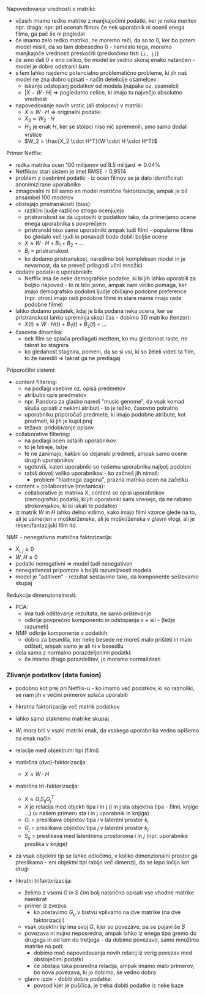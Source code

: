 Napovedovanje vrednosti v matriki:
- včasih imamo redke matrike z manjkajočimi podatki, ker je neka meritev npr. draga; npr. pri ocenah filmov če nek uporabnik ni ocenil enega filma, ga pač še ni pogledal
- če imamo zelo redko matriko, ne moremo reči, da so to 0, ker bo potem model mislil, da so tam dobesedno 0 - namesto tega, moramo manjkajoče vrednosti preskočiti (preskočimo tisti `[i, j]`)
- če smo dali 0 v eno celico, bo model še vedno skoraj enako natančen - model je dobro odstranil šum
- s tem lahko najdemo potencialno problematično probleme, ki jih naš model ne zna dobro opisati - način detekcije osamelcev :
	- iskanje odstopanj podatkov od modela (napake oz. osamelci)
	- $|X - W \cdot H|$ => pogledamo celice, ki imajo tu največjo absolutno vrednost
- napovedovanje novih vrstic (ali stolpcev) v matriki:
	- $X \approx W \cdot H$ => originalni podatki
	- $X_2 \approx W_2 \cdot H$
	- $H_2$ je enak $H$, ker se stolpci niso nič spremenili, smo samo dodali vrstice
	- $W_2 = \frac{X_2 \cdot H^T}{W \cdot H \cdot H^T}$

Primer Netflix:
- redka matrika ocen 100 milijonov od 8.5 milijard => 0.04%
- Netflixov stari sistem je imel RMSE = 0,9514
- problem z osebnimi podatki - iz ocen filmov se je dalo identificirati anonimizirane uporabnike
- zmagovalni ni bil samo en model matrične faktorizacije, ampak je bil ansambel 100 modelov
- obstajajo pristranskosti (bias):
	- različni ljudje različno strogo ocenjujejo
	- pristranskost se da ugotoviti iz podatkov tako, da primerjamo ocene enega uporabnika s povprečjem
	- pristranski niso samo uporabniki ampak tudi filmi - popularne filme bo gledalo več ljudi in ponavadi bodo dobili boljše ocene
	- $X \approx W \cdot H + B_1 + B_2 + ...$
	- $B_i$ = pristranskost
	- ko dodamo pristranskost, naredimo bolj kompleksen model in je nevarnost, da se preveč prilagodi učni množici
- dodatni podatki o uporabnikih:
	- Netflix ima še neke demografske podatke, ki bi jih lahko uporabili za boljšo napoved - to ni bilo javno, ampak nam veliko pomaga, ker imajo demografsko podobni ljudje običajno podobne preference (npr. otroci imajo radi podobne filme in stare mame imajo rade podobne filme)
- lahko dodamo podatek, kdaj je bila podana neka ocena, ker se pristranskost lahko spreminja skozi čas - dobimo 3D matriko (tenzor):
	- $X(t) \approx W \cdot H(t) + B_1(t) + B_2(t) + ...$
- časovna dinamika:
	- nek film se splača predlagati medtem, ko mu gledanost raste, ne takrat ko stagnira
	- ko gledanost stagnira, pomeni, da so si vsi, ki so želeli videti ta film, to že naredili => takrat ga ne predlagaj

Priporočilni sistemi:
- content filtering:
	- na podlagi vsebine oz. opisa predmetov
	- atributni opis predmetov
	- npr. Pandora za glasbo naredi "music genome", da vsak komad skuša opisati z nekimi atributi - to je težko, časovno potratno
	- uporabniku priporočaš predmete, ki imajo podobne atribute, kot predmeti, ki jih je kupil prej
	- težava: pridobivanje opisov
- collaborative filtering:
	- na podlagi ocen ostalih uporabnikov
	- to je hitreje, lažje
	- te ne zanimajo, kakšni so dejanski predmeti, ampak samo ocene drugih uporabnikov
	- ugotoviš, kateri uporabniki so našemu uporabniku najbolj podobni
	- rabiš dovolj veliko uporabnikov - ko začneš jih nimaš:
		- problem "hladnega zagona", prazna matrika ocen na začetku
- content + collaborative (mešanica):
	- collaborative je matrika X, content so opisi uporabnikov (demografski podatki, ki jih uporabniki sami vnesejo, da ne rabimo strokovnjakov, ki bi iskali te podatke)
- iz matrik $W$ in $H$ lahko delno vidimo, kako imajo filmi vzorce glede na to, ali je usmerjen v moške/ženske, ali je moški/ženska v glavni vlogi, ali je resen/fantazijski film itd.

NMF - nenegativna matrična faktorizacija:
- $X_{i,j} \geq 0$
- $W, H \geq 0$
- podatki nenegativni => model tudi nenegativen
- nenegativnost pripomore k boljši razumljivosti modela
- model je "aditiven" - rezultat sestavimo tako, da komponente seštevamo skupaj

Redukcija dimenzionalnosti:
- PCA:
	- ima tudi odštevanje rezultata, ne samo prištevanje
	- odkrije povprečno komponento in odstopanja v + ali - (težje razumeti)
- NMF odkrije komponente v podatkih:
	- dobro za besedila, ker neke besede ne moreš malo prišteti in malo odšteti, ampak samo je ali ni v besedilu
- dela samo z normalno porazdeljenimi podatki:
	- če imamo drugo porazdelitev, jo moramo normalizirati

### Zlivanje podatkov (data fusion)

- podobno kot prej pri Netflix-u - ko imamo več podatkov, ki so raznoliki, se nam jih v večini primerov splača uporabiti
- hkratna faktorizacija več matrik podatkov
- lahko samo staknemo matrike skupaj
- $W_i$ mora biti v vsaki matriki enak, da vsakega uporabnika vedno opišemo na enak način
- relacije med objektnimi tipi (filmi)

- matirčna (dvo)-faktorizacija:
	- $X \approx W \cdot H$
- matrična tri-faktorizacija:
	- $X \approx G_i S_{ij} G_j^T$
	- $X$ je relacija med objekti tipa i in j (i in j sta objektna tipa - filmi, knjige ...) (v našem primeru sta i in j uporabnik in knjiga)
	- $G_i$ = preslikava objektov tipa $i$ v latentni prostor $k_i$
	- $G_j$ = preslikava objektov tipa $j$ v latentni prostor $k_j$
	- $S_{ij}$ = preslikava med latentnima prostoroma $i$ in $j$ (npr. uporabnike preslika v knjige)
- za vsak objektni tip se lahko odločimo, v koliko dimenzionalni prostor ga preslikamo - eni objektni tipi rabijo več dimenzij, da se lepo ločijo kot drugi
- hkratni trifaktorizacija:
	- želimo z vsemi $G$ in $S$ čim bolj natančno opisati vse vhodne matrike naenkrat
	- primer iz zvezka:
		- ko postavimo $G_u$ v bistvu vplivamo na dve matrike (na dve faktorizaciji)
	- vsak objektni tip ima svoj $G$, kjer so povezave, pa se pojavi še $S$
	- povezava ni nujno neposredna, ampak lahko iz enega tipa gremo do drugega in od tam do tretjega - da dobimo povezavo, samo množimo matrike na poti:
		- dobimo moč napovedovanja novih relacij iz verig povezav med obstoječimi podatki
		- če obstaja taka posredna relacija, ampak imamo malo primerov, bo nova povezava, ki jo dobimo, še vedno dobra
	- glavni izziv - dobiti dobre podatke:
		- povsod kjer je puščica, je treba dobiti podatke iz neke baze